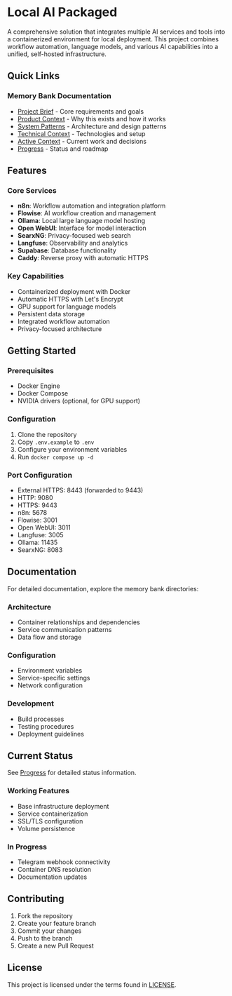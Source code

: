 # Local AI Packaged

A comprehensive solution that integrates multiple AI services and tools into a containerized environment for local deployment. This project combines workflow automation, language models, and various AI capabilities into a unified, self-hosted infrastructure.

## Quick Links

### Memory Bank Documentation
- [Project Brief](memory-bank/projectbrief.md) - Core requirements and goals
- [Product Context](memory-bank/productContext.md) - Why this exists and how it works
- [System Patterns](memory-bank/systemPatterns.md) - Architecture and design patterns
- [Technical Context](memory-bank/techContext.md) - Technologies and setup
- [Active Context](memory-bank/activeContext.md) - Current work and decisions
- [Progress](memory-bank/progress.md) - Status and roadmap

## Features

### Core Services
- **n8n**: Workflow automation and integration platform
- **Flowise**: AI workflow creation and management
- **Ollama**: Local large language model hosting
- **Open WebUI**: Interface for model interaction
- **SearxNG**: Privacy-focused web search
- **Langfuse**: Observability and analytics
- **Supabase**: Database functionality
- **Caddy**: Reverse proxy with automatic HTTPS

### Key Capabilities
- Containerized deployment with Docker
- Automatic HTTPS with Let's Encrypt
- GPU support for language models
- Persistent data storage
- Integrated workflow automation
- Privacy-focused architecture

## Getting Started

### Prerequisites
- Docker Engine
- Docker Compose
- NVIDIA drivers (optional, for GPU support)

### Configuration
1. Clone the repository
2. Copy `.env.example` to `.env`
3. Configure your environment variables
4. Run `docker compose up -d`

### Port Configuration
- External HTTPS: 8443 (forwarded to 9443)
- HTTP: 9080
- HTTPS: 9443
- n8n: 5678
- Flowise: 3001
- Open WebUI: 3011
- Langfuse: 3005
- Ollama: 11435
- SearxNG: 8083

## Documentation

For detailed documentation, explore the memory bank directories:

### Architecture
- Container relationships and dependencies
- Service communication patterns
- Data flow and storage

### Configuration
- Environment variables
- Service-specific settings
- Network configuration

### Development
- Build processes
- Testing procedures
- Deployment guidelines

## Current Status

See [Progress](memory-bank/progress.md) for detailed status information.

### Working Features
- Base infrastructure deployment
- Service containerization
- SSL/TLS configuration
- Volume persistence

### In Progress
- Telegram webhook connectivity
- Container DNS resolution
- Documentation updates

## Contributing

1. Fork the repository
2. Create your feature branch
3. Commit your changes
4. Push to the branch
5. Create a new Pull Request

## License

This project is licensed under the terms found in [LICENSE](LICENSE).
